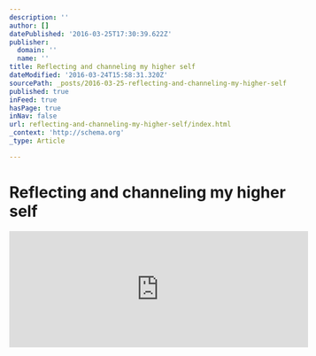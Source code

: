 ```yaml
---
description: ''
author: []
datePublished: '2016-03-25T17:30:39.622Z'
publisher:
  domain: ''
  name: ''
title: Reflecting and channeling my higher self
dateModified: '2016-03-24T15:58:31.320Z'
sourcePath: _posts/2016-03-25-reflecting-and-channeling-my-higher-self.md
published: true
inFeed: true
hasPage: true
inNav: false
url: reflecting-and-channeling-my-higher-self/index.html
_context: 'http://schema.org'
_type: Article

---
```

# Reflecting and channeling my higher self

<iframe src="https://cdn.embedly.com/widgets/media.html?src=https%3A%2F%2Fanchor.fm%2Fembed%2F9d89c2&amp;url=https%3A%2F%2Fanchor.fm%2Fw%2F9D89C2&amp;image=https%3A%2F%2Fs3-us-west-2.amazonaws.com%2Fanchor-website%2Fimages%2Ffbog_wave.png&amp;key=b7d04c9b404c499eba89ee7072e1c4f7&amp;type=text%2Fhtml&amp;schema=anchor" width="540" height="210" scrolling="no" frameborder="0" allowfullscreen="allowfullscreen" style=""></iframe>